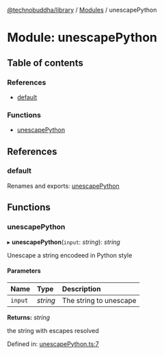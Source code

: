 [@technobuddha/library](../../README.md) / [Modules](../Modules.md) / unescapePython

# Module: unescapePython

## Table of contents

### References

- [default](unescapepython.md#default)

### Functions

- [unescapePython](unescapepython.md#unescapepython)

## References

### default

Renames and exports: [unescapePython](unescapepython.md#unescapepython)

## Functions

### unescapePython

▸ **unescapePython**(`input`: *string*): *string*

Unescape a string encodeed in Python style

#### Parameters

| Name | Type | Description |
| :------ | :------ | :------ |
| `input` | *string* | The string to unescape |

**Returns:** *string*

the string with escapes resolved

Defined in: [unescapePython.ts:7](../../src/unescapePython.ts#L7)
